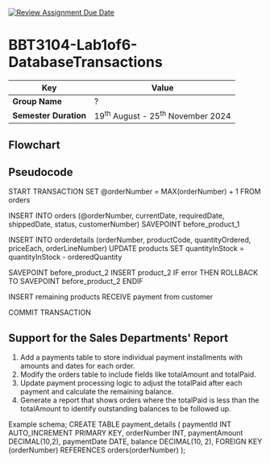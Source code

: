 [![Review Assignment Due Date](https://classroom.github.com/assets/deadline-readme-button-22041afd0340ce965d47ae6ef1cefeee28c7c493a6346c4f15d667ab976d596c.svg)](https://classroom.github.com/a/r-tQZu0l)
# BBT3104-Lab1of6-DatabaseTransactions


| **Key**                                                               | Value                                                                                                                                                                              |
|---------------|---------------------------------------------------------|
| **Group Name**                                                               | ? |
| **Semester Duration**                                                 | 19<sup>th</sup> August - 25<sup>th</sup> November 2024                                                                                                                       |

## Flowchart

## Pseudocode
START TRANSACTION
SET @orderNumber = MAX(orderNumber) + 1 FROM orders

INSERT INTO orders (@orderNumber, currentDate, requiredDate, shippedDate, status, customerNumber)
SAVEPOINT before_product_1

INSERT INTO orderdetails (orderNumber, productCode, quantityOrdered, priceEach, orderLineNumber)
UPDATE products SET quantityInStock = quantityInStock - orderedQuantity

SAVEPOINT before_product_2
INSERT product_2
IF error THEN
   ROLLBACK TO SAVEPOINT before_product_2
ENDIF

INSERT remaining products
RECEIVE payment from customer

COMMIT TRANSACTION
## Support for the Sales Departments' Report
1) Add a payments table to store individual payment installments with amounts and dates for each order.
2) Modify the orders table to include fields like totalAmount and totalPaid.
3) Update payment processing logic to adjust the totalPaid after each payment and calculate the remaining balance.
4) Generate a report that shows orders where the totalPaid is less than the totalAmount to identify outstanding balances to be followed up.

Example schema;
CREATE TABLE payment_details (
    paymentId INT AUTO_INCREMENT PRIMARY KEY,
    orderNumber INT,
    paymentAmount DECIMAL(10,2),
    paymentDate DATE,
    balance DECIMAL(10, 2),
    FOREIGN KEY (orderNumber) REFERENCES orders(orderNumber)
);
